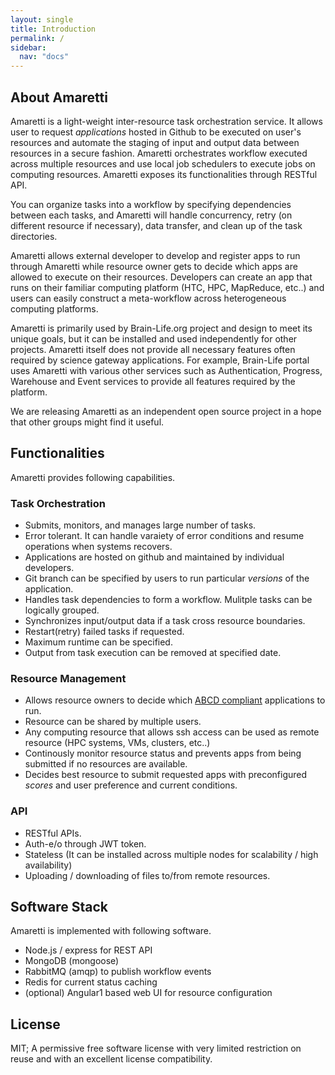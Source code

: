 ```yaml
---
layout: single
title: Introduction
permalink: /
sidebar:
  nav: "docs"
---
```


## About Amaretti

Amaretti is a light-weight inter-resource task orchestration service. It allows user to request *applications* hosted in Github to be executed on user's resources and automate the staging of input and output data between resources in a secure fashion. Amaretti orchestrates workflow executed across multiple resources and use local job schedulers to execute jobs on computing resources. Amaretti exposes its functionalities through RESTful API.

You can organize tasks into a workflow by specifying dependencies between each tasks, and Amaretti will handle concurrency, retry (on different resource if necessary), data transfer, and clean up of the task directories.

Amaretti allows external developer to develop and register apps to run through Amaretti while resource owner gets to decide which apps are allowed to execute on their resources. Developers can create an app that runs on their familiar computing platform (HTC, HPC, MapReduce, etc..) and users can easily construct a meta-workflow across heterogeneous computing platforms.

Amaretti is primarily used by Brain-Life.org project and design to meet its unique goals, but it can be installed and used independently for other projects. Amaretti itself does not provide all necessary features often required by science gateway applications. For example, Brain-Life portal uses Amaretti with various other services such as Authentication, Progress, Warehouse and Event services to provide all features required by the platform. 

We are releasing Amaretti as an independent open source project in a hope that other groups might find it useful. 

## Functionalities

Amaretti provides following capabilities.

### Task Orchestration

- Submits, monitors, and manages large number of tasks.
- Error tolerant. It can handle varaiety of error conditions and resume operations when systems recovers.
- Applications are hosted on github and maintained by individual developers.
- Git branch can be specified by users to run particular *versions* of the application.
- Handles task dependencies to form a workflow. Mulitple tasks can be logically grouped. 
- Synchronizes input/output data if a task cross resource boundaries.
- Restart(retry) failed tasks if requested.
- Maximum runtime can be specified.
- Output from task execution can be removed at specified date.

### Resource Management

- Allows resource owners to decide which [ABCD compliant](https://github.com/brain-life/abcd-spec) applications to run.
- Resource can be shared by multiple users.
- Any computing resource that allows ssh access can be used as remote resource (HPC systems, VMs, clusters, etc..)
- Continously monitor resource status and prevents apps from being submitted if no resources are available.
- Decides best resource to submit requested apps with preconfigured *scores* and user preference and current conditions.

### API

- RESTful APIs.
- Auth-e/o through JWT token. 
- Stateless (It can be installed across multiple nodes for scalability / high availability)
- Uploading / downloading of files to/from remote resources.

## Software Stack

Amaretti is implemented with following software.

- Node.js / express for REST API
- MongoDB (mongoose)
- RabbitMQ (amqp) to publish workflow events
- Redis for current status caching
- (optional) Angular1 based web UI for resource configuration

## License

MIT; A permissive free software license with very limited restriction on reuse and with an excellent license compatibility.
